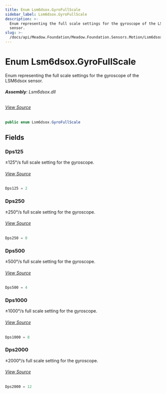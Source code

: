 ```yaml
---
title: Enum Lsm6dsox.GyroFullScale
sidebar_label: Lsm6dsox.GyroFullScale
description: >-
  Enum representing the full scale settings for the gyroscope of the LSM6dsox
  sensor.
slug: >-
  /docs/api/Meadow.Foundation/Meadow.Foundation.Sensors.Motion/Lsm6dsox.GyroFullScale
---
```

# Enum Lsm6dsox.GyroFullScale
Enum representing the full scale settings for the gyroscope of the LSM6dsox sensor.

###### **Assembly**: Lsm6dsox.dll
###### [View Source](https://github.com/WildernessLabs/Meadow.Foundation.git/blob/develop/Source/Meadow.Foundation.Peripherals/Sensors.Motion.Lsm6dsox/Driver/Lsm6dsox.Enums.cs#L97)
```csharp title="Declaration"
public enum Lsm6dsox.GyroFullScale
```
## Fields
### Dps125
±125°/s full scale setting for the gyroscope.
###### [View Source](https://github.com/WildernessLabs/Meadow.Foundation.git/blob/develop/Source/Meadow.Foundation.Peripherals/Sensors.Motion.Lsm6dsox/Driver/Lsm6dsox.Enums.cs#L102)
```csharp title="Declaration"
Dps125 = 2
```
### Dps250
±250°/s full scale setting for the gyroscope.
###### [View Source](https://github.com/WildernessLabs/Meadow.Foundation.git/blob/develop/Source/Meadow.Foundation.Peripherals/Sensors.Motion.Lsm6dsox/Driver/Lsm6dsox.Enums.cs#L106)
```csharp title="Declaration"
Dps250 = 0
```
### Dps500
±500°/s full scale setting for the gyroscope.
###### [View Source](https://github.com/WildernessLabs/Meadow.Foundation.git/blob/develop/Source/Meadow.Foundation.Peripherals/Sensors.Motion.Lsm6dsox/Driver/Lsm6dsox.Enums.cs#L110)
```csharp title="Declaration"
Dps500 = 4
```
### Dps1000
±1000°/s full scale setting for the gyroscope.
###### [View Source](https://github.com/WildernessLabs/Meadow.Foundation.git/blob/develop/Source/Meadow.Foundation.Peripherals/Sensors.Motion.Lsm6dsox/Driver/Lsm6dsox.Enums.cs#L114)
```csharp title="Declaration"
Dps1000 = 8
```
### Dps2000
±2000°/s full scale setting for the gyroscope.
###### [View Source](https://github.com/WildernessLabs/Meadow.Foundation.git/blob/develop/Source/Meadow.Foundation.Peripherals/Sensors.Motion.Lsm6dsox/Driver/Lsm6dsox.Enums.cs#L118)
```csharp title="Declaration"
Dps2000 = 12
```
